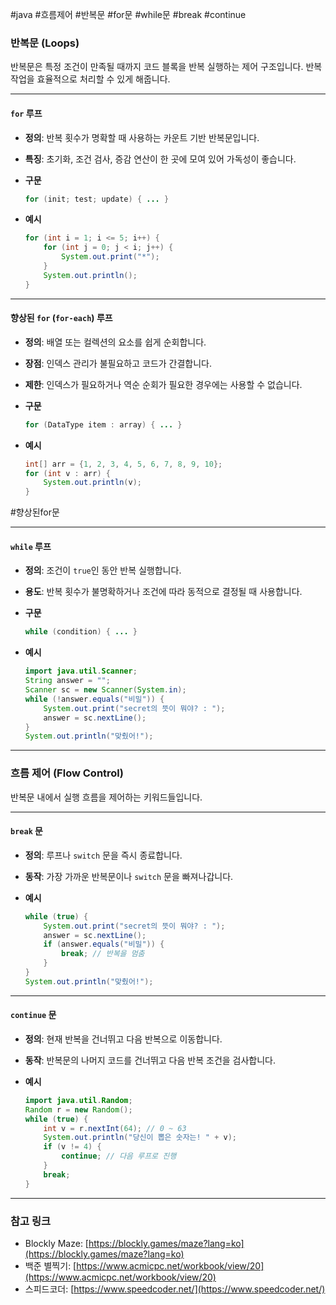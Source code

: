 #java #흐름제어 #반복문 #for문 #while문 #break #continue

### **반복문 (Loops)**

반복문은 특정 조건이 만족될 때까지 코드 블록을 반복 실행하는 제어 구조입니다. 반복 작업을 효율적으로 처리할 수 있게 해줍니다.

---

#### `for` 루프

- **정의**: 반복 횟수가 명확할 때 사용하는 카운트 기반 반복문입니다.
- **특징**: 초기화, 조건 검사, 증감 연산이 한 곳에 모여 있어 가독성이 좋습니다.

- **구문**

  ```java
  for (init; test; update) { ... }
  ```

- **예시**

  ```java
  for (int i = 1; i <= 5; i++) {
      for (int j = 0; j < i; j++) {
          System.out.print("*");
      }
      System.out.println();
  }
  ```

---

#### 향상된 `for` (`for-each`) 루프

- **정의**: 배열 또는 컬렉션의 요소를 쉽게 순회합니다.
- **장점**: 인덱스 관리가 불필요하고 코드가 간결합니다.
- **제한**: 인덱스가 필요하거나 역순 순회가 필요한 경우에는 사용할 수 없습니다.

- **구문**

  ```java
  for (DataType item : array) { ... }
  ```

- **예시**

  ```java
  int[] arr = {1, 2, 3, 4, 5, 6, 7, 8, 9, 10};
  for (int v : arr) {
      System.out.println(v);
  }
  ```

#향상된for문

---

#### `while` 루프

- **정의**: 조건이 `true`인 동안 반복 실행합니다.
- **용도**: 반복 횟수가 불명확하거나 조건에 따라 동적으로 결정될 때 사용합니다.

- **구문**

  ```java
  while (condition) { ... }
  ```

- **예시**

  ```java
  import java.util.Scanner;
  String answer = "";
  Scanner sc = new Scanner(System.in);
  while (!answer.equals("비밀")) {
      System.out.print("secret의 뜻이 뭐야? : ");
      answer = sc.nextLine();
  }
  System.out.println("맞췄어!");
  ```

---

### **흐름 제어 (Flow Control)**

반복문 내에서 실행 흐름을 제어하는 키워드들입니다.

---

#### `break` 문

- **정의**: 루프나 `switch` 문을 즉시 종료합니다.
- **동작**: 가장 가까운 반복문이나 `switch` 문을 빠져나갑니다.

- **예시**

  ```java
  while (true) {
      System.out.print("secret의 뜻이 뭐야? : ");
      answer = sc.nextLine();
      if (answer.equals("비밀")) {
          break; // 반복을 멈춤
      }
  }
  System.out.println("맞췄어!");
  ```

---

#### `continue` 문

- **정의**: 현재 반복을 건너뛰고 다음 반복으로 이동합니다.
- **동작**: 반복문의 나머지 코드를 건너뛰고 다음 반복 조건을 검사합니다.

- **예시**

  ```java
  import java.util.Random;
  Random r = new Random();
  while (true) {
      int v = r.nextInt(64); // 0 ~ 63
      System.out.println("당신이 뽑은 숫자는! " + v);
      if (v != 4) {
          continue; // 다음 루프로 진행
      }
      break;
  }
  ```

---

### **참고 링크**

- Blockly Maze: [https://blockly.games/maze?lang=ko](https://blockly.games/maze?lang=ko)
- 백준 별찍기: [https://www.acmicpc.net/workbook/view/20](https://www.acmicpc.net/workbook/view/20)
- 스피드코더: [https://www.speedcoder.net/](https://www.speedcoder.net/)
